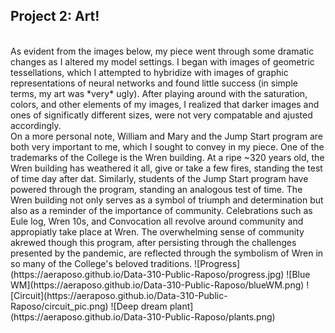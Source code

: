 ## Project 2: Art!
<br/>
As evident from the images below, my piece went through some dramatic changes as I altered my model settings. I began with images of geometric tessellations, which I attempted to hybridize with images of graphic representations of neural networks and found little success (in simple terms, my art was *very* ugly). After playing around with the saturation, colors, and other elements of my images, I realized that darker images and ones of significatly different sizes, were not very compatable and ajusted accordingly.
<br/> On a more personal note, William and Mary and the Jump Start program are both very important to me, which I sought to convey in my piece. One of the trademarks of the College is the Wren building. At a ripe ~320 years old, the Wren building has weathered it all, give or take a few fires, standing the test of time day after dat. Similarly, students of the Jump Start program have powered through the program, standing an analogous test of time. The Wren building not only serves as a symbol of triumph and determination but also as a reminder of the importance of community. Celebrations such as Eule log, Wren 10s, and Convocation all revolve around community and appropiatly take place at Wren. The overwhelming sense of community akrewed though this program, after persisting through the challenges presented by the pandemic, are reflected through the symbolism of Wren in so many of the College's beloved traditions.
![Progress](https://aeraposo.github.io/Data-310-Public-Raposo/progress.jpg)
![Blue WM](https://aeraposo.github.io/Data-310-Public-Raposo/blueWM.png)
![Circuit](https://aeraposo.github.io/Data-310-Public-Raposo/circuit_pic.png)
![Deep dream plant](https://aeraposo.github.io/Data-310-Public-Raposo/plants.png)
